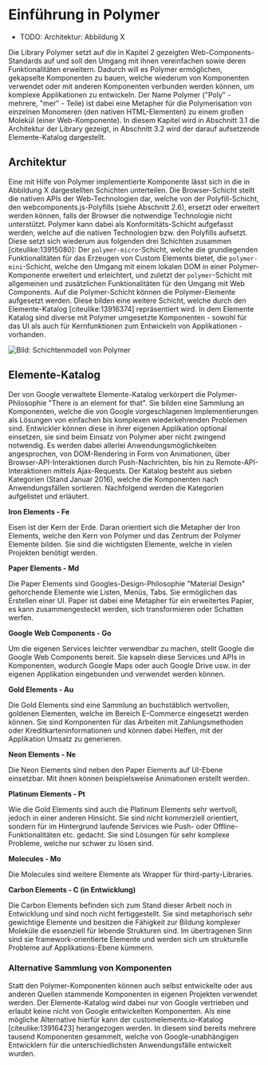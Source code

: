 # Einführung in Polymer

- TODO: Architektur: Abbildung X

Die Library Polymer setzt auf die in Kapitel 2 gezeigten Web-Components-Standards auf und soll den Umgang mit ihnen vereinfachen sowie deren Funktionalitäten erweitern. Dadurch will es Polymer ermöglichen, gekapselte Komponenten zu bauen, welche wiederum von Komponenten verwendet oder mit anderen Komponenten verbunden werden können, um komplexe Applikationen zu entwickeln. Der Name Polymer ("Poly" - mehrere, "mer" - Teile) ist dabei eine Metapher für die Polymerisation von einzelnen Monomeren (den nativen HTML-Elementen) zu einem großen Molekül (einer Web-Komponente). In diesem Kapitel wird in Abschnitt 3.1 die Architektur der Library gezeigt, in Abschnitt 3.2 wird der darauf aufsetzende Elemente-Katalog dargestellt.


## Architektur

Eine mit Hilfe von Polymer implementierte Komponente lässt sich in die in Abbildung X dargestellten Schichten unterteilen. Die Browser-Schicht stellt die nativen APIs der Web-Technologien dar, welche von der Polyfill-Schicht, den webcomponents.js-Polyfills (siehe Abschnitt 2.6), ersetzt oder erweitert werden können, falls der Browser die notwendige Technologie nicht unterstützt. Polymer kann dabei als Konformitäts-Schicht aufgefasst werden, welche auf die nativen Technologien bzw. den Polyfills aufsetzt. Diese setzt sich wiederum aus folgenden drei Schichten zusammen [citeulike:13915080]: Der `polymer-micro`-Schicht, welche die grundlegenden Funktionalitäten für das Erzeugen von Custom Elements bietet, die `polymer-mini`-Schicht, welche den Umgang mit einem lokalen DOM in einer Polymer-Komponente erweitert und erleichtert, und zuletzt der `polymer`-Schicht mit allgemeinen und zusätzlichen Funktionalitäten für den Umgang mit Web Components. Auf die Polymer-Schicht können die Polymer-Elemente aufgesetzt werden. Diese bilden eine weitere Schicht, welche durch den Elemente-Katalog [citeulike:13916374] repräsentiert wird. In dem Elemente Katalog sind diverse mit Polymer umgesetzte Komponenten - sowohl für das UI als auch für Kernfunktionen zum Entwickeln von Applikationen - vorhanden.

![Bild: Schichtenmodell von Polymer](images/1-architecture.jpg "Schichtenmodell von Polymer. Quelle: http://hiloki.github.io/s/150221-frontrend_conference/src/polymer.png")


## Elemente-Katalog

Der von Google verwaltete Elemente-Katalog verkörpert die Polymer-Philosophie "There is an element for that". Sie bilden eine Sammlung an Komponenten, welche die von Google vorgeschlagenen Implementierungen als Lösungen von einfachen bis komplexen wiederkehrenden Problemen sind. Entwickler können diese in ihrer eigenen Applikation optional einsetzen, sie sind beim Einsatz von Polymer aber nicht zwingend notwendig. Es werden dabei allerlei Anwendungsmöglichkeiten angesprochen, von DOM-Rendering in Form von Animationen, über Browser-API-Interaktionen durch Push-Nachrichten, bis hin zu Remote-API-Interaktionen mittels Ajax-Requests. Der Katalog besteht aus sieben Kategorien (Stand Januar 2016), welche die Komponenten nach Anwendungsfällen sortieren. Nachfolgend werden die Kategorien aufgelistet und erläutert.


**Iron Elements - Fe**

Eisen ist der Kern der Erde. Daran orientiert sich die Metapher der Iron Elements, welche den Kern von Polymer und das Zentrum der Polymer Elemente bilden. Sie sind die wichtigsten Elemente, welche in vielen Projekten benötigt werden.


**Paper Elements - Md**

Die Paper Elements sind Googles-Design-Philosophie "Material Design" gehorchende Elemente wie Listen, Menüs, Tabs. Sie ermöglichen das Erstellen einer UI. Paper ist dabei eine Metapher für ein erweitertes Papier, es kann zusammengesteckt werden, sich transformieren oder Schatten werfen.


**Google Web Components - Go**

Um die eigenen Services leichter verwendbar zu machen, stellt Google die Google Web Components bereit. Sie kapseln diese Services und APIs in Komponenten, wodurch Google Maps oder auch Google Drive usw. in der eigenen Applikation eingebunden und verwendet werden können.


**Gold Elements - Au**

Die Gold Elements sind eine Sammlung an buchstäblich wertvollen, goldenen Elementen, welche im Bereich E-Commerce eingesetzt werden können. Sie sind Komponenten für das Arbeiten mit Zahlungsmethoden oder Kreditkarteninformationen und können dabei Helfen, mit der Applikation Umsatz zu generieren.


**Neon Elements - Ne**

Die Neon Elements sind neben den Paper Elements auf UI-Ebene einsetzbar. Mit ihnen können beispielsweise Animationen erstellt werden.


**Platinum Elements - Pt**

Wie die Gold Elements sind auch die Platinum Elements sehr wertvoll, jedoch in einer anderen Hinsicht. Sie sind nicht kommerziell orientiert, sondern für im Hintergrund laufende Services wie Push- oder Offline-Funktionalitäten etc. gedacht. Sie sind Lösungen für sehr komplexe Probleme, welche nur schwer zu lösen sind.


**Molecules - Mo**

Die Molecules sind weitere Elemente als Wrapper für third-party-Libraries.


**Carbon Elements - C (in Entwicklung)**

Die Carbon Elements befinden sich zum Stand dieser Arbeit noch in Entwicklung und sind noch nicht fertiggestellt. Sie sind metaphorisch sehr gewichtige Elemente und besitzen die Fähigkeit zur Bildung komplexer Moleküle die essenziell für lebende Strukturen sind. Im übertragenen Sinn sind sie framework-orientierte Elemente und werden sich um strukturelle Probleme auf Applikations-Ebene kümmern.


### Alternative Sammlung von Komponenten

Statt den Polymer-Komponenten können auch selbst entwickelte oder aus anderen Quellen stammende Komponenten in eigenen Projekten verwendet werden. Der Elemente-Katalog wird dabei nur von Google vertrieben und erlaubt keine nicht von Google entwickelten Komponenten. Als eine mögliche Alternative hierfür kann der customelements.io-Katalog [citeulike:13916423] herangezogen werden. In diesem sind bereits mehrere tausend Komponenten gesammelt, welche von Google-unabhängigen Entwicklern für die unterschiedlichsten Anwendungsfälle entwickelt wurden.
